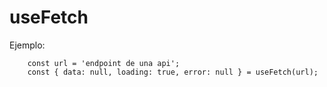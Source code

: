 # useFetch

Ejemplo:

```
    const url = 'endpoint de una api';
    const { data: null, loading: true, error: null } = useFetch(url);
    
```